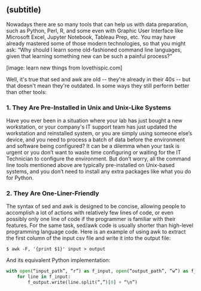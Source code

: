 ## (subtitle)
Nowadays there are so many tools that can help us with data preparation, such as Python, Perl, R,
and some even with Graphic User Interface like Microsoft Excel, Jupyter Notebook, Tableau Prep, etc. 
You may have already mastered some of those modern technologies, so that you might ask: “Why should I learn some old-fashioned command line languages, given that learning something new can be such a painful process?”

[image: learn new things from lovethispic.com]

Well, it's true that sed and awk are old -- they're already in their 40s -- but that doesn't mean they're outdated. In some ways they still perform better than other tools:

### 1.	They Are Pre-Installed in Unix and Unix-Like Systems
Have you ever been in a situation where your lab has just bought a new workstation, or your company's IT support team has just updated the workstation and reinstalled system, or you are simply using someone else’s device, and you need to process a batch of data before the environment and software being configured? It can be a dilemma when your task is urgent or you don’t want to waste time configuring or waiting for the IT Technician to configure the environment. But don’t worry, all the command line tools mentioned above are typically pre-installed on Unix-based systems, and you don’t need to install any extra packages like what you do for Python.

### 2.	They Are One-Liner-Friendly
The syntax of sed and awk is designed to be concise, allowing people to accomplish a lot of actions with relatively few lines of code, or even possibly only one line of code if the programmer is familiar with their features. For the same task, sed/awk code is usually shorter than high-level programming language code. Here is an example of using awk to extract the first column of the input csv file and write it into the output file:

    $ awk -F, '{print $1}' input > output

And its equivalent Python implementation:

~~~python
with open(“input_path”, “r”) as f_input, open(“output_path”, “w”) as f_output:
    for line in f_input:
        f_output.write(line.split(“,”)[0] + “\n”)
~~~